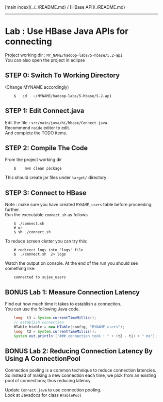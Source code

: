 <link rel='stylesheet' href='../../assets/css/main.css'/>
[main index](../../README.md)  / [HBase API](./README.md)

---- 

# Lab : Use HBase Java APIs for connecting

Project working dir : `MY_NAME/hadoop-labs/5-hbase/5.2-api`  
You can also open the project in eclipse


## STEP 0: Switch To Working Directory
(Change MYNAME accordingly)
```
    $   cd   ~/MYNAME/hadoop-labs/5-hbase/5.2-api
```


## STEP 1:  Edit Connect.java
Edit the file : `src/main/java/hi/hbase/Connect.java`.   
Recommend `noide` editor to edit.  
And complete the TODO items.


## STEP 2: Compile The Code
From the project working dir
```
    $    mvn clean package
```
This should create jar files under `target/` directory


## STEP 3: Connect to HBase
Note : make sure you have created `MYNAME_users` table before proceeding further.  
Run the executable `connect.sh` as follows
```
    $ ./connect.sh
    # or
    $ sh ./connect.sh
```

To reduce screen clutter you can try this:
```
    # redirect logs into 'logs' file
    $  ./connect.sh  2> logs
```

Watch the output on console.
At the end of the run you should see something like:
```
    connected to sujee_users
```



## BONUS Lab 1: Measure Connection Latency
Find out how much time it takes to establish a connection.  
You can use the following Java code.

```java
    long  t1 = System.currentTimeMillis();
    // establish connection
    HTable htable = new HTable(config, "MYNAME_users"); 
    long  t2 = System.currentTimeMillis();
    System.out.println ("### connection took : " + (t2 - t1) + " ms");
```


## BONUS Lab 2: Reducing Connection Latency By Using A ConnectionPool

Connection pooling is a common technique to reduce connection latencies.   
So instead of making a new connection each time,  we pick from an existing pool of connections; thus reducing latency.

Update `Connect.java` to use connection pooling.   
Look at Javadocs for class `HTablePool`
